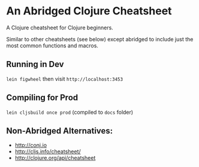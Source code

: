 # An Abridged Clojure Cheatsheet

A Clojure cheatsheet for Clojure beginners.

Similar to other cheatsheets (see below) except abridged to include just the most common functions and macros.

## Running in Dev

`lein figwheel` then visit `http://localhost:3453`

## Compiling for Prod

`lein cljsbuild once prod` (compiled to `docs` folder)

## Non-Abridged Alternatives:

 - http://conj.io
 - http://cljs.info/cheatsheet/
 - http://clojure.org/api/cheatsheet
